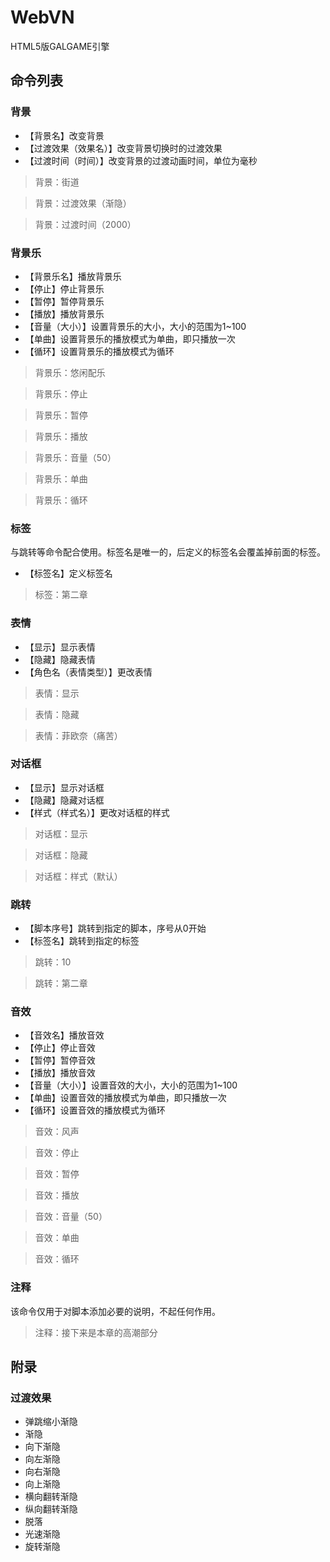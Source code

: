 WebVN
=====

HTML5版GALGAME引擎

## 命令列表

### 背景

- 【背景名】改变背景
- 【过渡效果（效果名）】改变背景切换时的过渡效果
- 【过渡时间（时间）】改变背景的过渡动画时间，单位为毫秒

> 背景：街道

> 背景：过渡效果（渐隐）

> 背景：过渡时间（2000）

### 背景乐

- 【背景乐名】播放背景乐
- 【停止】停止背景乐
- 【暂停】暂停背景乐
- 【播放】播放背景乐
- 【音量（大小）】设置背景乐的大小，大小的范围为1~100
- 【单曲】设置背景乐的播放模式为单曲，即只播放一次
- 【循环】设置背景乐的播放模式为循环

> 背景乐：悠闲配乐

> 背景乐：停止

> 背景乐：暂停

> 背景乐：播放

> 背景乐：音量（50）

> 背景乐：单曲

> 背景乐：循环

### 标签

与跳转等命令配合使用。标签名是唯一的，后定义的标签名会覆盖掉前面的标签。

- 【标签名】定义标签名

> 标签：第二章

### 表情

- 【显示】显示表情
- 【隐藏】隐藏表情
- 【角色名（表情类型）】更改表情

> 表情：显示

> 表情：隐藏

> 表情：菲欧奈（痛苦）

### 对话框

- 【显示】显示对话框
- 【隐藏】隐藏对话框
- 【样式（样式名）】更改对话框的样式

> 对话框：显示

> 对话框：隐藏

> 对话框：样式（默认）

### 跳转

- 【脚本序号】跳转到指定的脚本，序号从0开始
- 【标签名】跳转到指定的标签

> 跳转：10

> 跳转：第二章

### 音效

- 【音效名】播放音效
- 【停止】停止音效
- 【暂停】暂停音效
- 【播放】播放音效
- 【音量（大小）】设置音效的大小，大小的范围为1~100
- 【单曲】设置音效的播放模式为单曲，即只播放一次
- 【循环】设置音效的播放模式为循环

> 音效：风声

> 音效：停止

> 音效：暂停

> 音效：播放

> 音效：音量（50）

> 音效：单曲

> 音效：循环

### 注释

该命令仅用于对脚本添加必要的说明，不起任何作用。

> 注释：接下来是本章的高潮部分

## 附录

### 过渡效果

- 弹跳缩小渐隐
- 渐隐
- 向下渐隐
- 向左渐隐
- 向右渐隐
- 向上渐隐
- 横向翻转渐隐
- 纵向翻转渐隐
- 脱落
- 光速渐隐
- 旋转渐隐